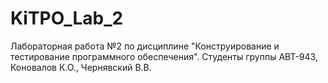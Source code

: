 # KiTPO_Lab_2
Лабораторная работа №2 по дисциплине "Конструирование и тестирование программного обеспечения". Студенты группы АВТ-943, Коновалов К.О., Чернявский В.В.

